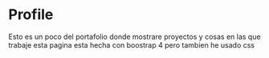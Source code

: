 # Profile
Esto es un poco del portafolio donde mostrare proyectos y cosas en las que trabaje esta pagina esta hecha con boostrap 4 pero tambien he usado css 
